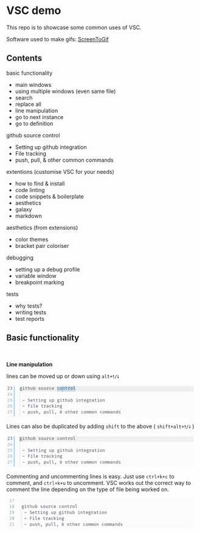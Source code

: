 # VSC demo

This repo is to showcase some common uses of VSC. 

Software used to make gifs: [ScreenToGif](https://www.screentogif.com/)


## Contents

basic functionality
 - main windows
 - using multiple windows (even same file) 
 - search               
 - replace all 
 - line manipulation
 - go to next instance
 - go to definition


github source control
 - Setting up github integration
 - File tracking
 - push, pull, & other common commands


extentions (customise VSC for your needs)
 - how to find & install
 - code linting
 - code snippets & boilerplate
 - aesthetics
 - galaxy
 - markdown


aesthetics (from extensions)
 - color themes
 - bracket pair coloriser


debugging 
 - setting up a debug profile
 - variable window
 - breakpoint marking


tests
 - why tests?
 - writing tests
 - test reports


## Basic functionality

<br>

**Line manipulation**

lines can be moved up or down using `alt+🠕/🠗`

<img src="media/moveline.gif" height="80px"/>


Lines can also be duplicated by adding `shift` to the above ( `shift+alt+🠕/🠗` ) 

<img src="media/dupline.gif" height="80px"/>


Commenting and uncommenting lines is easy. Just use `ctrl+k+c` to comment, and `ctrl+k+u` to uncomment. VSC works out the correct way to comment the line depending on the type of file being worked on. 

<img src="media/comment_uncomment.gif" height="80px"/>






